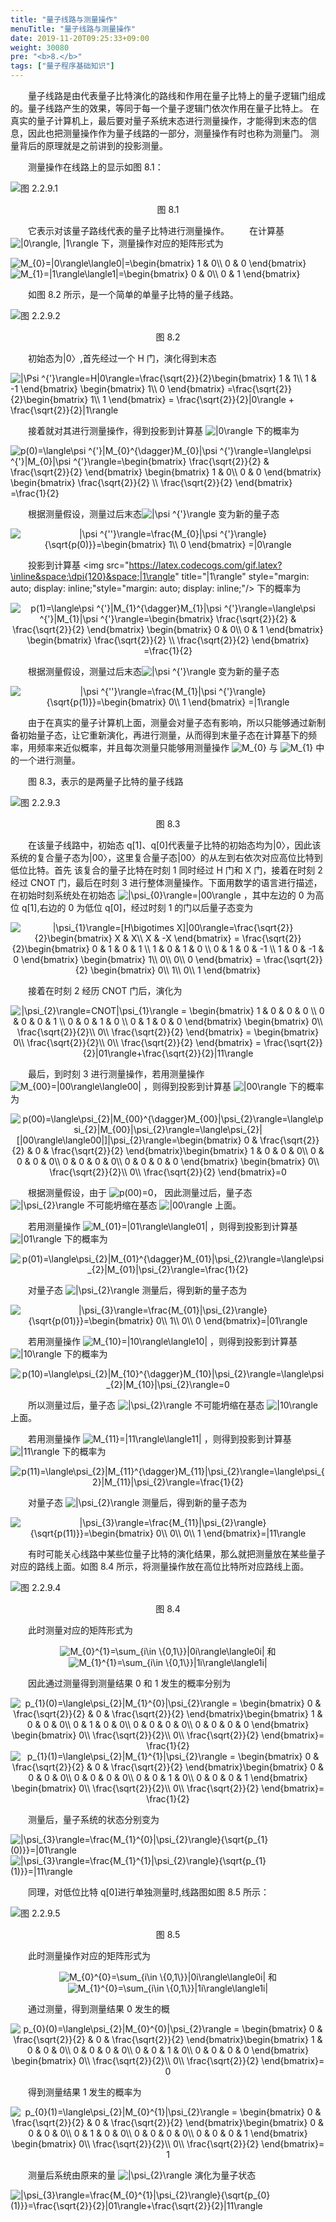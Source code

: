 ```yaml
---
title: "量子线路与测量操作"
menuTitle: "量子线路与测量操作"
date: 2019-11-20T09:25:33+09:00
weight: 30080
pre: "<b>8.</b>"
tags: ["量子程序基础知识"]
---
```


&emsp;&emsp;量子线路是由代表量子比特演化的路线和作用在量子比特上的量子逻辑门组成的。量子线路产生的效果，等同于每一个量子逻辑门依次作用在量子比特上。
在真实的量子计算机上，最后要对量子系统末态进行测量操作，才能得到末态的信息，因此也把测量操作作为量子线路的一部分，测量操作有时也称为测量门。
测量背后的原理就是之前讲到的投影测量。

&emsp;&emsp;测量操作在线路上的显示如图 8.1：

![图 2.2.9.1](/images/图%202.2.9.1.png)

<div align=center>图 8.1</div>

&emsp;&emsp;它表示对该量子路线代表的量子比特进行测量操作。
&emsp;&emsp;在计算基
<img src="https://latex.codecogs.com/gif.latex?\inline&space;\dpi{120}&space;|0\rangle,&space;|1\rangle" title="|0\rangle, |1\rangle" style="margin: auto; display: inline;"/>
下，测量操作对应的矩阵形式为

<img src="https://latex.codecogs.com/gif.latex?\inline&space;\dpi{150}&space;M_{0}=|0\rangle\langle0|=\begin{bmatrix}&space;1&space;&&space;0\\&space;0&space;&&space;0&space;\end{bmatrix}" title="M_{0}=|0\rangle\langle0|=\begin{bmatrix} 1 & 0\\ 0 & 0 \end{bmatrix}" />
<img src="https://latex.codecogs.com/gif.latex?\inline&space;\dpi{150}&space;M_{1}=|1\rangle\langle1|=\begin{bmatrix}&space;0&space;&&space;0\\&space;0&space;&&space;1&space;\end{bmatrix}" title="M_{1}=|1\rangle\langle1|=\begin{bmatrix} 0 & 0\\ 0 & 1 \end{bmatrix}" />

&emsp;&emsp;如图 8.2 所示，是一个简单的单量子比特的量子线路。

![图 2.2.9.2](/images/图%202.2.9.2.png)

<div align=center>图 8.2</div>

&emsp;&emsp;初始态为|0〉,首先经过一个 H 门，演化得到末态

<img src="https://latex.codecogs.com/gif.latex?\inline&space;\dpi{150}&space;|\Psi&space;^{'}\rangle=H|0\rangle=\frac{\sqrt{2}}{2}\begin{bmatrix}&space;1&space;&&space;1\\&space;1&space;&&space;-1&space;\end{bmatrix}&space;\begin{bmatrix}&space;1\\&space;0&space;\end{bmatrix}&space;=\frac{\sqrt{2}}{2}\begin{bmatrix}&space;1\\&space;1&space;\end{bmatrix}&space;=&space;\frac{\sqrt{2}}{2}|0\rangle&space;&plus;&space;\frac{\sqrt{2}}{2}|1\rangle" title="|\Psi ^{'}\rangle=H|0\rangle=\frac{\sqrt{2}}{2}\begin{bmatrix} 1 & 1\\ 1 & -1 \end{bmatrix} \begin{bmatrix} 1\\ 0 \end{bmatrix} =\frac{\sqrt{2}}{2}\begin{bmatrix} 1\\ 1 \end{bmatrix} = \frac{\sqrt{2}}{2}|0\rangle + \frac{\sqrt{2}}{2}|1\rangle" />

&emsp;&emsp;接着就对其进行测量操作，得到投影到计算基
<img src="https://latex.codecogs.com/gif.latex?\inline&space;\dpi{120}&space;|0\rangle" title="|0\rangle" style="margin: auto; display: inline;"/>
下的概率为

<img src="https://latex.codecogs.com/gif.latex?\inline&space;\dpi{150}&space;p(0)=\langle\psi&space;^{'}|M_{0}^{\dagger}M_{0}|\psi&space;^{'}\rangle=\langle\psi&space;^{'}|M_{0}|\psi&space;^{'}\rangle=\begin{bmatrix}&space;\frac{\sqrt{2}}{2}&space;&&space;\frac{\sqrt{2}}{2}&space;\end{bmatrix}&space;\begin{bmatrix}&space;1&space;&&space;0\\&space;0&space;&&space;0&space;\end{bmatrix}&space;\begin{bmatrix}&space;\frac{\sqrt{2}}{2}&space;\\&space;\frac{\sqrt{2}}{2}&space;\end{bmatrix}&space;=\frac{1}{2}" title="p(0)=\langle\psi ^{'}|M_{0}^{\dagger}M_{0}|\psi ^{'}\rangle=\langle\psi ^{'}|M_{0}|\psi ^{'}\rangle=\begin{bmatrix} \frac{\sqrt{2}}{2} & \frac{\sqrt{2}}{2} \end{bmatrix} \begin{bmatrix} 1 & 0\\ 0 & 0 \end{bmatrix} \begin{bmatrix} \frac{\sqrt{2}}{2} \\ \frac{\sqrt{2}}{2} \end{bmatrix} =\frac{1}{2}" />

&emsp;&emsp;根据测量假设，测量过后末态<img src="https://latex.codecogs.com/gif.latex?\inline&space;\dpi{120}&space;|\psi&space;^{'}\rangle" title="|\psi ^{'}\rangle" style="margin: auto; display: inline;"/>
变为新的量子态

<div align=center>
<img src="https://latex.codecogs.com/gif.latex?\inline&space;\dpi{180}&space;|\psi&space;^{''}\rangle=\frac{M_{0}|\psi&space;^{'}\rangle}{\sqrt{p(0)}}=\begin{bmatrix}&space;1\\&space;0&space;\end{bmatrix}&space;=|0\rangle" title="|\psi ^{''}\rangle=\frac{M_{0}|\psi ^{'}\rangle}{\sqrt{p(0)}}=\begin{bmatrix} 1\\ 0 \end{bmatrix} =|0\rangle" />
</div>

&emsp;&emsp;投影到计算基
<img src="https://latex.codecogs.com/gif.latex?\inline&space;\dpi{120}&space;|1\rangle" title="|1\rangle" style="margin: auto; display: inline;"style="margin: auto; display: inline;"/>
下的概率为

<div align=center>
<img src="https://latex.codecogs.com/gif.latex?\inline&space;\dpi{150}&space;p(1)=\langle\psi&space;^{'}|M_{1}^{\dagger}M_{1}|\psi&space;^{'}\rangle=\langle\psi&space;^{'}|M_{1}|\psi&space;^{'}\rangle=\begin{bmatrix}&space;\frac{\sqrt{2}}{2}&space;&&space;\frac{\sqrt{2}}{2}&space;\end{bmatrix}&space;\begin{bmatrix}&space;0&space;&&space;0\\&space;0&space;&&space;1&space;\end{bmatrix}&space;\begin{bmatrix}&space;\frac{\sqrt{2}}{2}&space;\\&space;\frac{\sqrt{2}}{2}&space;\end{bmatrix}&space;=\frac{1}{2}" title="p(1)=\langle\psi ^{'}|M_{1}^{\dagger}M_{1}|\psi ^{'}\rangle=\langle\psi ^{'}|M_{1}|\psi ^{'}\rangle=\begin{bmatrix} \frac{\sqrt{2}}{2} & \frac{\sqrt{2}}{2} \end{bmatrix} \begin{bmatrix} 0 & 0\\ 0 & 1 \end{bmatrix} \begin{bmatrix} \frac{\sqrt{2}}{2} \\ \frac{\sqrt{2}}{2} \end{bmatrix} =\frac{1}{2}" />
</div>

&emsp;&emsp;根据测量假设，测量过后末态<img src="https://latex.codecogs.com/gif.latex?\inline&space;\dpi{120}&space;|\psi&space;^{'}\rangle" title="|\psi ^{'}\rangle" style="margin: auto; display: inline;"/>
变为新的量子态

<div align=center>
<img src="https://latex.codecogs.com/gif.latex?\inline&space;\dpi{180}&space;|\psi&space;^{''}\rangle=\frac{M_{1}|\psi&space;^{'}\rangle}{\sqrt{p(1)}}=\begin{bmatrix}&space;0\\&space;1&space;\end{bmatrix}&space;=|1\rangle" title="|\psi ^{''}\rangle=\frac{M_{1}|\psi ^{'}\rangle}{\sqrt{p(1)}}=\begin{bmatrix} 0\\ 1 \end{bmatrix} =|1\rangle" />
</div>

&emsp;&emsp;由于在真实的量子计算机上面，测量会对量子态有影响，所以只能够通过新制备初始量子态，让它重新演化，再进行测量，从而得到末量子态在计算基下的频率，用频率来近似概率，并且每次测量只能够用测量操作
<img src="https://latex.codecogs.com/gif.latex?\inline&space;\dpi{120}&space;M_{0}" title="M_{0}" style="margin: auto; display: inline;"/>
与
<img src="https://latex.codecogs.com/gif.latex?\inline&space;\dpi{120}&space;M_{1}" title="M_{1}" style="margin: auto; display: inline;"/>
中的一个进行测量。

&emsp;&emsp;图 8.3，表示的是两量子比特的量子线路

![图 2.2.9.3](/images/图%202.2.9.3.png)

<div align=center>图 8.3</div>

&emsp;&emsp;在该量子线路中，初始态 q[1]、q[0]代表量子比特的初始态均为|0〉，因此该系统的复合量子态为|00〉，这里复合量子态|00〉的从左到右依次对应高位比特到低位比特。首先
该复合的量子比特在时刻 1 同时经过 H 门和 X 门，接着在时刻 2 经过 CNOT 门，最后在时刻 3 进行整体测量操作。下面用数学的语言进行描述，在初始时刻系统处在初始态
<img src="https://latex.codecogs.com/gif.latex?\inline&space;\dpi{120}&space;|\psi_{0}\rangle=|00\rangle" title="|\psi_{0}\rangle=|00\rangle" style="margin: auto; display: inline;"/>
，其中左边的 0 为高位 q[1],右边的 0 为低位 q[0]，经过时刻 1 的门以后量子态变为

<div align=center>
<img src="https://latex.codecogs.com/gif.latex?\inline&space;\dpi{150}&space;|\psi_{1}\rangle=[H\bigotimes&space;X]|00\rangle=\frac{\sqrt{2}}{2}\begin{bmatrix}&space;X&space;&&space;X\\&space;X&space;&&space;-X&space;\end{bmatrix}&space;=&space;\frac{\sqrt{2}}{2}\begin{bmatrix}&space;0&space;&&space;1&space;&&space;0&space;&&space;1&space;\\&space;1&space;&&space;0&space;&&space;1&space;&&space;0&space;\\&space;0&space;&&space;1&space;&&space;0&space;&&space;-1&space;\\&space;1&space;&&space;0&space;&&space;-1&space;&&space;0&space;\end{bmatrix}&space;\begin{bmatrix}&space;1\\&space;0\\&space;0\\&space;0&space;\end{bmatrix}&space;=&space;\frac{\sqrt{2}}{2}&space;\begin{bmatrix}&space;0\\&space;1\\&space;0\\&space;1&space;\end{bmatrix}" title="|\psi_{1}\rangle=[H\bigotimes X]|00\rangle=\frac{\sqrt{2}}{2}\begin{bmatrix} X & X\\ X & -X \end{bmatrix} = \frac{\sqrt{2}}{2}\begin{bmatrix} 0 & 1 & 0 & 1 \\ 1 & 0 & 1 & 0 \\ 0 & 1 & 0 & -1 \\ 1 & 0 & -1 & 0 \end{bmatrix} \begin{bmatrix} 1\\ 0\\ 0\\ 0 \end{bmatrix} = \frac{\sqrt{2}}{2} \begin{bmatrix} 0\\ 1\\ 0\\ 1 \end{bmatrix}" />
</div>

&emsp;&emsp;接着在时刻 2 经历 CNOT 门后，演化为

<div align=center>
<img src="https://latex.codecogs.com/gif.latex?\inline&space;\dpi{150}&space;|\psi_{2}\rangle=CNOT|\psi_{1}\rangle&space;=&space;\begin{bmatrix}&space;1&space;&&space;0&space;&&space;0&space;&&space;0&space;\\&space;0&space;&&space;0&space;&&space;0&space;&&space;1&space;\\&space;0&space;&&space;0&space;&&space;1&space;&&space;0&space;\\&space;0&space;&&space;1&space;&&space;0&space;&&space;0&space;\end{bmatrix}&space;\begin{bmatrix}&space;0\\&space;\frac{\sqrt{2}}{2}\\&space;0\\&space;\frac{\sqrt{2}}{2}&space;\end{bmatrix}&space;=&space;\begin{bmatrix}&space;0\\&space;\frac{\sqrt{2}}{2}\\&space;0\\&space;\frac{\sqrt{2}}{2}&space;\end{bmatrix}&space;=&space;\frac{\sqrt{2}}{2}|01\rangle&plus;\frac{\sqrt{2}}{2}|11\rangle" title="|\psi_{2}\rangle=CNOT|\psi_{1}\rangle = \begin{bmatrix} 1 & 0 & 0 & 0 \\ 0 & 0 & 0 & 1 \\ 0 & 0 & 1 & 0 \\ 0 & 1 & 0 & 0 \end{bmatrix} \begin{bmatrix} 0\\ \frac{\sqrt{2}}{2}\\ 0\\ \frac{\sqrt{2}}{2} \end{bmatrix} = \begin{bmatrix} 0\\ \frac{\sqrt{2}}{2}\\ 0\\ \frac{\sqrt{2}}{2} \end{bmatrix} = \frac{\sqrt{2}}{2}|01\rangle+\frac{\sqrt{2}}{2}|11\rangle" />
</div>

&emsp;&emsp;最后，到时刻 3 进行测量操作，若用测量操作
<img src="https://latex.codecogs.com/gif.latex?\inline&space;\dpi{120}&space;M_{00}=|00\rangle\langle00|" title="M_{00}=|00\rangle\langle00|" style="margin: auto; display: inline;"/>
，则得到投影到计算基
<img src="https://latex.codecogs.com/gif.latex?\inline&space;\dpi{120}&space;|00\rangle" title="|00\rangle" style="margin: auto; display: inline;"/>
下的概率为

<div align=center>
<img src="https://latex.codecogs.com/gif.latex?\inline&space;\dpi{150}&space;p(00)=\langle\psi_{2}|M_{00}^{\dagger}M_{00}|\psi_{2}\rangle=\langle\psi_{2}|M_{00}|\psi_{2}\rangle=\langle\psi_{2}|[|00\rangle\langle00|]|\psi_{2}\rangle=\begin{bmatrix}&space;0&space;&&space;\frac{\sqrt{2}}{2}&space;&&space;0&space;&&space;\frac{\sqrt{2}}{2}&space;\end{bmatrix}\begin{bmatrix}&space;1&space;&&space;0&space;&&space;0&space;&&space;0\\&space;0&space;&&space;0&space;&&space;0&space;&&space;0\\&space;0&space;&&space;0&space;&&space;0&space;&&space;0\\&space;0&space;&&space;0&space;&&space;0&space;&&space;0&space;\end{bmatrix}&space;\begin{bmatrix}&space;0\\&space;\frac{\sqrt{2}}{2}\\&space;0\\&space;\frac{\sqrt{2}}{2}&space;\end{bmatrix}=0" title="p(00)=\langle\psi_{2}|M_{00}^{\dagger}M_{00}|\psi_{2}\rangle=\langle\psi_{2}|M_{00}|\psi_{2}\rangle=\langle\psi_{2}|[|00\rangle\langle00|]|\psi_{2}\rangle=\begin{bmatrix} 0 & \frac{\sqrt{2}}{2} & 0 & \frac{\sqrt{2}}{2} \end{bmatrix}\begin{bmatrix} 1 & 0 & 0 & 0\\ 0 & 0 & 0 & 0\\ 0 & 0 & 0 & 0\\ 0 & 0 & 0 & 0 \end{bmatrix} \begin{bmatrix} 0\\ \frac{\sqrt{2}}{2}\\ 0\\ \frac{\sqrt{2}}{2} \end{bmatrix}=0" />
</div>

&emsp;&emsp;根据测量假设，由于 <img src="https://latex.codecogs.com/gif.latex?\inline&space;\dpi{120}&space;p(00)=0" title="p(00)=0" style="margin: auto; display: inline;"/>，
因此测量过后，量子态
<img src="https://latex.codecogs.com/gif.latex?\inline&space;\dpi{120}&space;|\psi_{2}\rangle" title="|\psi_{2}\rangle" style="margin: auto; display: inline;"/>
不可能坍缩在基态
<img src="https://latex.codecogs.com/gif.latex?\inline&space;\dpi{120}&space;|00\rangle" title="|00\rangle" style="margin: auto; display: inline;"/>
上面。

&emsp;&emsp;若用测量操作
<img src="https://latex.codecogs.com/gif.latex?\inline&space;\dpi{120}&space;M_{01}=|01\rangle\langle01|" title="M_{01}=|01\rangle\langle01|" style="margin: auto; display: inline;"/>
，则得到投影到计算基
<img src="https://latex.codecogs.com/gif.latex?\inline&space;\dpi{120}&space;|01\rangle" title="|01\rangle" style="margin: auto; display: inline;"/>
下的概率为

<div align=center>
<img src="https://latex.codecogs.com/gif.latex?\inline&space;\dpi{150}&space;p(01)=\langle\psi_{2}|M_{01}^{\dagger}M_{01}|\psi_{2}\rangle=\langle\psi_{2}|M_{01}|\psi_{2}\rangle=\frac{1}{2}" title="p(01)=\langle\psi_{2}|M_{01}^{\dagger}M_{01}|\psi_{2}\rangle=\langle\psi_{2}|M_{01}|\psi_{2}\rangle=\frac{1}{2}" />
</div>

&emsp;&emsp;对量子态
<img src="https://latex.codecogs.com/gif.latex?\inline&space;\dpi{120}&space;|\psi_{2}\rangle" title="|\psi_{2}\rangle" style="margin: auto; display: inline;"/>
测量后，得到新的量子态为

<div align=center>
<img src="https://latex.codecogs.com/gif.latex?\inline&space;\dpi{180}&space;|\psi_{3}\rangle=\frac{M_{01}|\psi_{2}\rangle}{\sqrt{p(01)}}=\begin{bmatrix}&space;0\\&space;1\\&space;0\\&space;0&space;\end{bmatrix}=|01\rangle" title="|\psi_{3}\rangle=\frac{M_{01}|\psi_{2}\rangle}{\sqrt{p(01)}}=\begin{bmatrix} 0\\ 1\\ 0\\ 0 \end{bmatrix}=|01\rangle" />
</div>

&emsp;&emsp;若用测量操作
<img src="https://latex.codecogs.com/gif.latex?\inline&space;\dpi{120}&space;M_{10}=|10\rangle\langle10|" title="M_{10}=|10\rangle\langle10|" style="margin: auto; display: inline;"/>
，则得到投影到计算基
<img src="https://latex.codecogs.com/gif.latex?\inline&space;\dpi{120}&space;|10\rangle" title="|10\rangle" style="margin: auto; display: inline;"/>
下的概率为

<div align=center>
<img src="https://latex.codecogs.com/gif.latex?\inline&space;\dpi{150}&space;p(10)=\langle\psi_{2}|M_{10}^{\dagger}M_{10}|\psi_{2}\rangle=\langle\psi_{2}|M_{10}|\psi_{2}\rangle=0" title="p(10)=\langle\psi_{2}|M_{10}^{\dagger}M_{10}|\psi_{2}\rangle=\langle\psi_{2}|M_{10}|\psi_{2}\rangle=0" />
</div>

&emsp;&emsp;所以测量过后，量子态
<img src="https://latex.codecogs.com/gif.latex?\inline&space;\dpi{120}&space;|\psi_{2}\rangle" title="|\psi_{2}\rangle" style="margin: auto; display: inline;"/>
不可能坍缩在基态
<img src="https://latex.codecogs.com/gif.latex?\inline&space;\dpi{120}&space;|10\rangle" title="|10\rangle" style="margin: auto; display: inline;"/>
上面。

&emsp;&emsp;若用测量操作
<img src="https://latex.codecogs.com/gif.latex?\inline&space;\dpi{120}&space;M_{11}=|11\rangle\langle11|" title="M_{11}=|11\rangle\langle11|" style="margin: auto; display: inline;"/>
，则得到投影到计算基
<img src="https://latex.codecogs.com/gif.latex?\inline&space;\dpi{120}&space;|11\rangle" title="|11\rangle" style="margin: auto; display: inline;"/>
下的概率为

<div align=center>
<img src="https://latex.codecogs.com/gif.latex?\inline&space;\dpi{150}&space;p(11)=\langle\psi_{2}|M_{11}^{\dagger}M_{11}|\psi_{2}\rangle=\langle\psi_{2}|M_{11}|\psi_{2}\rangle=\frac{1}{2}" title="p(11)=\langle\psi_{2}|M_{11}^{\dagger}M_{11}|\psi_{2}\rangle=\langle\psi_{2}|M_{11}|\psi_{2}\rangle=\frac{1}{2}" />
</div>

&emsp;&emsp;对量子态
<img src="https://latex.codecogs.com/gif.latex?\inline&space;\dpi{120}&space;|\psi_{2}\rangle" title="|\psi_{2}\rangle" style="margin: auto; display: inline;"/>
测量后，得到新的量子态为

<div align=center>
<img src="https://latex.codecogs.com/gif.latex?\inline&space;\dpi{180}&space;|\psi_{3}\rangle=\frac{M_{11}|\psi_{2}\rangle}{\sqrt{p(11)}}=\begin{bmatrix}&space;0\\&space;0\\&space;0\\&space;1&space;\end{bmatrix}=|11\rangle" title="|\psi_{3}\rangle=\frac{M_{11}|\psi_{2}\rangle}{\sqrt{p(11)}}=\begin{bmatrix} 0\\ 0\\ 0\\ 1 \end{bmatrix}=|11\rangle" />
</div>

&emsp;&emsp;有时可能关心线路中某些位量子比特的演化结果，那么就把测量放在某些量子对应的路线上面。如图 8.4 所示，将测量操作放在高位比特所对应路线上面。

![图 2.2.9.4](/images/图%202.2.9.4.png)

<div align=center>图 8.4</div>

&emsp;&emsp;此时测量对应的矩阵形式为

<div align=center>
<img src="https://latex.codecogs.com/gif.latex?\inline&space;\dpi{150}&space;M_{0}^{1}=\sum_{i\in&space;\{0,1\}}|0i\rangle\langle0i|" title="M_{0}^{1}=\sum_{i\in \{0,1\}}|0i\rangle\langle0i|" /> 和
<img src="https://latex.codecogs.com/gif.latex?\inline&space;\dpi{150}&space;M_{1}^{1}=\sum_{i\in&space;\{0,1\}}|1i\rangle\langle1i|" title="M_{1}^{1}=\sum_{i\in \{0,1\}}|1i\rangle\langle1i|" />
</div>

&emsp;&emsp;因此通过测量得到测量结果 0 和 1 发生的概率分别为

<div align=center>
<img src="https://latex.codecogs.com/gif.latex?\inline&space;\dpi{150}&space;p_{1}(0)=\langle\psi_{2}|M_{1}^{0}|\psi_{2}\rangle&space;=&space;\begin{bmatrix}&space;0&space;&&space;\frac{\sqrt{2}}{2}&space;&&space;0&space;&&space;\frac{\sqrt{2}}{2}&space;\end{bmatrix}\begin{bmatrix}&space;1&space;&&space;0&space;&&space;0&space;&&space;0\\&space;0&space;&&space;1&space;&&space;0&space;&&space;0\\&space;0&space;&&space;0&space;&&space;0&space;&&space;0\\&space;0&space;&&space;0&space;&&space;0&space;&&space;0&space;\end{bmatrix}&space;\begin{bmatrix}&space;0\\&space;\frac{\sqrt{2}}{2}\\&space;0\\&space;\frac{\sqrt{2}}{2}&space;\end{bmatrix}=&space;\frac{1}{2}" title="p_{1}(0)=\langle\psi_{2}|M_{1}^{0}|\psi_{2}\rangle = \begin{bmatrix} 0 & \frac{\sqrt{2}}{2} & 0 & \frac{\sqrt{2}}{2} \end{bmatrix}\begin{bmatrix} 1 & 0 & 0 & 0\\ 0 & 1 & 0 & 0\\ 0 & 0 & 0 & 0\\ 0 & 0 & 0 & 0 \end{bmatrix} \begin{bmatrix} 0\\ \frac{\sqrt{2}}{2}\\ 0\\ \frac{\sqrt{2}}{2} \end{bmatrix}= \frac{1}{2}" />
</div>
<div align=center>
<img src="https://latex.codecogs.com/gif.latex?\inline&space;\dpi{150}&space;p_{1}(1)=\langle\psi_{2}|M_{1}^{1}|\psi_{2}\rangle&space;=&space;\begin{bmatrix}&space;0&space;&&space;\frac{\sqrt{2}}{2}&space;&&space;0&space;&&space;\frac{\sqrt{2}}{2}&space;\end{bmatrix}\begin{bmatrix}&space;0&space;&&space;0&space;&&space;0&space;&&space;0\\&space;0&space;&&space;0&space;&&space;0&space;&&space;0\\&space;0&space;&&space;0&space;&&space;1&space;&&space;0\\&space;0&space;&&space;0&space;&&space;0&space;&&space;1&space;\end{bmatrix}&space;\begin{bmatrix}&space;0\\&space;\frac{\sqrt{2}}{2}\\&space;0\\&space;\frac{\sqrt{2}}{2}&space;\end{bmatrix}=&space;\frac{1}{2}" title="p_{1}(1)=\langle\psi_{2}|M_{1}^{1}|\psi_{2}\rangle = \begin{bmatrix} 0 & \frac{\sqrt{2}}{2} & 0 & \frac{\sqrt{2}}{2} \end{bmatrix}\begin{bmatrix} 0 & 0 & 0 & 0\\ 0 & 0 & 0 & 0\\ 0 & 0 & 1 & 0\\ 0 & 0 & 0 & 1 \end{bmatrix} \begin{bmatrix} 0\\ \frac{\sqrt{2}}{2}\\ 0\\ \frac{\sqrt{2}}{2} \end{bmatrix}= \frac{1}{2}" />
</div>

&emsp;&emsp;测量后，量子系统的状态分别变为

<img src="https://latex.codecogs.com/gif.latex?\inline&space;\dpi{180}&space;|\psi_{3}\rangle=\frac{M_{1}^{0}|\psi_{2}\rangle}{\sqrt{p_{1}(0)}}=|01\rangle" title="|\psi_{3}\rangle=\frac{M_{1}^{0}|\psi_{2}\rangle}{\sqrt{p_{1}(0)}}=|01\rangle" />
<img src="https://latex.codecogs.com/gif.latex?\inline&space;\dpi{180}&space;|\psi_{3}\rangle=\frac{M_{1}^{1}|\psi_{2}\rangle}{\sqrt{p_{1}(1)}}=|11\rangle" title="|\psi_{3}\rangle=\frac{M_{1}^{1}|\psi_{2}\rangle}{\sqrt{p_{1}(1)}}=|11\rangle" />

&emsp;&emsp;同理，对低位比特 q[0]进行单独测量时,线路图如图 8.5 所示：

![图 2.2.9.5](/images/图%202.2.9.5.png)

<div align=center>图 8.5</div>

&emsp;&emsp;此时测量操作对应的矩阵形式为

<div align=center>
<img src="https://latex.codecogs.com/gif.latex?\inline&space;\dpi{180}&space;M_{0}^{0}=\sum_{i\in&space;\{0,1\}}|0i\rangle\langle0i|" title="M_{0}^{0}=\sum_{i\in \{0,1\}}|0i\rangle\langle0i|" /> 和
<img src="https://latex.codecogs.com/gif.latex?\inline&space;\dpi{180}&space;M_{1}^{0}=\sum_{i\in&space;\{0,1\}}|1i\rangle\langle1i|" title="M_{1}^{0}=\sum_{i\in \{0,1\}}|1i\rangle\langle1i|" />
</div>

&emsp;&emsp;通过测量，得到测量结果 0 发生的概

<div align=center>
<img src="https://latex.codecogs.com/gif.latex?\inline&space;\dpi{150}&space;p_{0}(0)=\langle\psi_{2}|M_{0}^{0}|\psi_{2}\rangle&space;=&space;\begin{bmatrix}&space;0&space;&&space;\frac{\sqrt{2}}{2}&space;&&space;0&space;&&space;\frac{\sqrt{2}}{2}&space;\end{bmatrix}\begin{bmatrix}&space;1&space;&&space;0&space;&&space;0&space;&&space;0\\&space;0&space;&&space;0&space;&&space;0&space;&&space;0\\&space;0&space;&&space;0&space;&&space;1&space;&&space;0\\&space;0&space;&&space;0&space;&&space;0&space;&&space;0&space;\end{bmatrix}&space;\begin{bmatrix}&space;0\\&space;\frac{\sqrt{2}}{2}\\&space;0\\&space;\frac{\sqrt{2}}{2}&space;\end{bmatrix}=&space;0" title="p_{0}(0)=\langle\psi_{2}|M_{0}^{0}|\psi_{2}\rangle = \begin{bmatrix} 0 & \frac{\sqrt{2}}{2} & 0 & \frac{\sqrt{2}}{2} \end{bmatrix}\begin{bmatrix} 1 & 0 & 0 & 0\\ 0 & 0 & 0 & 0\\ 0 & 0 & 1 & 0\\ 0 & 0 & 0 & 0 \end{bmatrix} \begin{bmatrix} 0\\ \frac{\sqrt{2}}{2}\\ 0\\ \frac{\sqrt{2}}{2} \end{bmatrix}= 0" />
</div>

&emsp;&emsp;得到测量结果 1 发生的概率为

<div align=center>
<img src="https://latex.codecogs.com/gif.latex?\inline&space;\dpi{150}&space;p_{0}(1)=\langle\psi_{2}|M_{0}^{1}|\psi_{2}\rangle&space;=&space;\begin{bmatrix}&space;0&space;&&space;\frac{\sqrt{2}}{2}&space;&&space;0&space;&&space;\frac{\sqrt{2}}{2}&space;\end{bmatrix}\begin{bmatrix}&space;0&space;&&space;0&space;&&space;0&space;&&space;0\\&space;0&space;&&space;1&space;&&space;0&space;&&space;0\\&space;0&space;&&space;0&space;&&space;0&space;&&space;0\\&space;0&space;&&space;0&space;&&space;0&space;&&space;1&space;\end{bmatrix}&space;\begin{bmatrix}&space;0\\&space;\frac{\sqrt{2}}{2}\\&space;0\\&space;\frac{\sqrt{2}}{2}&space;\end{bmatrix}=&space;1" title="p_{0}(1)=\langle\psi_{2}|M_{0}^{1}|\psi_{2}\rangle = \begin{bmatrix} 0 & \frac{\sqrt{2}}{2} & 0 & \frac{\sqrt{2}}{2} \end{bmatrix}\begin{bmatrix} 0 & 0 & 0 & 0\\ 0 & 1 & 0 & 0\\ 0 & 0 & 0 & 0\\ 0 & 0 & 0 & 1 \end{bmatrix} \begin{bmatrix} 0\\ \frac{\sqrt{2}}{2}\\ 0\\ \frac{\sqrt{2}}{2} \end{bmatrix}= 1" />
</div>

&emsp;&emsp;测量后系统由原来的量
<img src="https://latex.codecogs.com/gif.latex?\inline&space;\dpi{120}&space;|\psi_{2}\rangle" title="|\psi_{2}\rangle" style="margin: auto; display: inline;"/>
演化为量子状态

<img src="https://latex.codecogs.com/gif.latex?\inline&space;\dpi{180}&space;|\psi_{3}\rangle=\frac{M_{0}^{1}|\psi_{2}\rangle}{\sqrt{p_{0}(1)}}=\frac{\sqrt{2}}{2}|01\rangle&plus;\frac{\sqrt{2}}{2}|11\rangle" title="|\psi_{3}\rangle=\frac{M_{0}^{1}|\psi_{2}\rangle}{\sqrt{p_{0}(1)}}=\frac{\sqrt{2}}{2}|01\rangle+\frac{\sqrt{2}}{2}|11\rangle" />